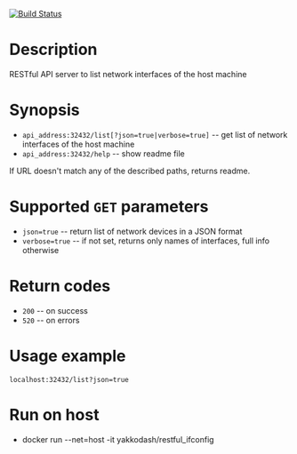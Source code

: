 [![Build Status](https://travis-ci.org/Yakkodash/restful_ifconfig.svg?branch=master)](https://travis-ci.org/Yakkodash/restful_ifconfig)

# Description
RESTful API server to list network interfaces of the host machine

# Synopsis
* `api_address:32432/list[?json=true|verbose=true]` -- get list of network interfaces of the host machine
* `api_address:32432/help` -- show readme file

If URL doesn't match any of the described paths, returns readme.

# Supported `GET` parameters
* `json=true` -- return list of network devices in a JSON format
* `verbose=true` -- if not set, returns only names of interfaces, full info otherwise

# Return codes
* `200` -- on success
* `520` -- on errors

# Usage example
`localhost:32432/list?json=true`

# Run on host
* docker run --net=host -it yakkodash/restful_ifconfig
